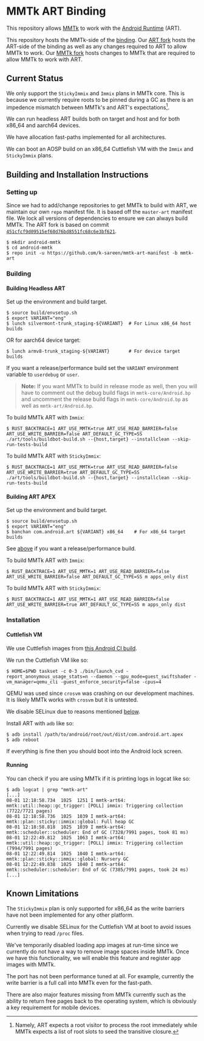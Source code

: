 # MMTk ART Binding

This repository allows [MMTk](https://mmtk.io) to work with the [Android Runtime](https://android.googlesource.com/platform/art) (ART).

This repository hosts the MMTk-side of the [binding](https://docs.mmtk.io/portingguide/portability.html).
Our [ART fork](https://github.com/k-sareen/art/tree/mmtk-art-rebase) hosts the ART-side of the binding as well as any changes required to ART to allow MMTk to work.
Our [MMTk fork](https://github.com/k-sareen/mmtk-core/tree/main-art-rebase) hosts changes to MMTk that are required to allow MMTk to work with ART.

## Current Status

We only support the `StickyImmix` and `Immix` plans in MMTk core.
This is because we currently require roots to be pinned during a GC as there is an impedence mismatch between MMTk's and ART's expectations[^1].

We can run headless ART builds both on target and host and for both x86_64 and aarch64 devices.

We have allocation fast-paths implemented for all architectures.

We can boot an AOSP build on an x86_64 Cuttlefish VM with the `Immix` and `StickyImmix` plans.

[^1]: Namely, ART expects a root visitor to process the root immediately while MMTk expects a list of root slots to seed the transitive closure.

## Building and Installation Instructions

### Setting up

Since we had to add/change repositories to get MMTk to build with ART, we maintain our own `repo` manifest file.
It is based off the `master-art` manifest file.
We lock all versions of dependencies to ensure we can always build MMTk.
The ART fork is based on commit [`451cfcf9d09515ef60d76bd8551fc68c6e3bf621`](https://android.googlesource.com/platform/art/+/451cfcf9d09515ef60d76bd8551fc68c6e3bf621).

```shell
$ mkdir android-mmtk
$ cd android-mmtk
$ repo init -u https://github.com/k-sareen/mmtk-art-manifest -b mmtk-art
```

### Building

#### Building Headless ART

Set up the environment and build target.
```shell
$ source build/envsetup.sh
$ export VARIANT="eng"
$ lunch silvermont-trunk_staging-${VARIANT}  # For Linux x86_64 host builds
```
OR for aarch64 device target:
```shell
$ lunch armv8-trunk_staging-${VARIANT}       # For device target builds
```

If you want a release/performance build set the `VARIANT` environment variable to `userdebug` or `user`.

> **Note:** If you want MMTk to build in release mode as well, then you will have to comment out the debug build flags in `mmtk-core/Android.bp` and uncomment the release build flags in `mmtk-core/Android.bp` as well as `mmtk-art/Android.bp`.

To build MMTk ART with `Immix`:
```shell
$ RUST_BACKTRACE=1 ART_USE_MMTK=true ART_USE_READ_BARRIER=false ART_USE_WRITE_BARRIER=false ART_DEFAULT_GC_TYPE=SS ./art/tools/buildbot-build.sh --{host,target} --installclean --skip-run-tests-build
```

To build MMTk ART with `StickyImmix`:
```shell
$ RUST_BACKTRACE=1 ART_USE_MMTK=true ART_USE_READ_BARRIER=false ART_USE_WRITE_BARRIER=true ART_DEFAULT_GC_TYPE=SS ./art/tools/buildbot-build.sh --{host,target} --installclean --skip-run-tests-build
```

#### Building ART APEX

Set up the environment and build target.
```shell
$ source build/envsetup.sh
$ export VARIANT="eng"
$ banchan com.android.art ${VARIANT} x86_64    # For x86_64 target builds
```
See [above](#building-headless-art) if you want a release/performance build.

To build MMTk ART with `Immix`:
```shell
$ RUST_BACKTRACE=1 ART_USE_MMTK=1 ART_USE_READ_BARRIER=false ART_USE_WRITE_BARRIER=false ART_DEFAULT_GC_TYPE=SS m apps_only dist
```

To build MMTk ART with `StickyImmix`:
```shell
$ RUST_BACKTRACE=1 ART_USE_MMTK=1 ART_USE_READ_BARRIER=false ART_USE_WRITE_BARRIER=true ART_DEFAULT_GC_TYPE=SS m apps_only dist
```

### Installation

#### Cuttlefish VM

We use Cuttlefish images from [this Android CI build](https://ci.android.com/builds/submitted/11379769/aosp_cf_x86_64_phone-trunk_staging-userdebug/latest).

We run the Cuttlefish VM like so:
```shell
$ HOME=$PWD taskset -c 0-3 ./bin/launch_cvd -report_anonymous_usage_stats=n --daemon --gpu_mode=guest_swiftshader -vm_manager=qemu_cli -guest_enforce_security=false -cpus=4
```

QEMU was used since `crosvm` was crashing on our development machines.
It is likely MMTk works with `crosvm` but it is untested.

We disable SELinux due to reasons mentioned [below](#known-limitations).

Install ART with `adb` like so:
```shell
$ adb install /path/to/android/root/out/dist/com.android.art.apex
$ adb reboot
```

If everything is fine then you should boot into the Android lock screen.

#### Running

You can check if you are using MMTk if it is printing logs in logcat like so:
```
$ adb logcat | grep "mmtk-art"
[...]
08-01 12:18:58.734  1025  1251 I mmtk-art64: mmtk::util::heap::gc_trigger: [POLL] immix: Triggering collection (7722/7721 pages)
08-01 12:18:58.736  1025  1039 I mmtk-art64: mmtk::plan::sticky::immix::global: Full heap GC
08-01 12:18:58.818  1025  1039 I mmtk-art64: mmtk::scheduler::scheduler: End of GC (7328/7991 pages, took 81 ms)
08-01 12:22:49.812  1025  1063 I mmtk-art64: mmtk::util::heap::gc_trigger: [POLL] immix: Triggering collection (7994/7991 pages)
08-01 12:22:49.814  1025  1040 I mmtk-art64: mmtk::plan::sticky::immix::global: Nursery GC
08-01 12:22:49.838  1025  1040 I mmtk-art64: mmtk::scheduler::scheduler: End of GC (7385/7991 pages, took 24 ms)
[...]
```

## Known Limitations

The `StickyImmix` plan is only supported for x86_64 as the write barriers have not been implemented for any other platform.

Currently we disable SELinux for the Cuttlefish VM at boot to avoid issues when trying to read `/proc` files.

We've temporarily disabled loading app images at run-time since we currently do not have a way to remove image spaces inside MMTk.
Once we have this functionality, we will enable this feature and register app images with MMTk.

The port has not been performance tuned at all.
For example, currently the write barrier is a full call into MMTk even for the fast-path.

There are also major features missing from MMTk currently such as the ability to return free pages back to the operating system, which is obviously a key requirement for mobile devices.
